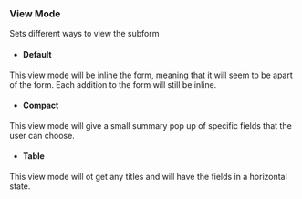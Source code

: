 ### View Mode
Sets different ways to view the subform
- #### Default
This view mode will be inline the form, meaning that it will seem to be apart of the form. Each addition to the form will still be inline.
- #### Compact
This view mode will give a small summary pop up of specific fields that the user can choose.
- #### Table
This view mode will ot get any titles and will have the fields in a horizontal state.

